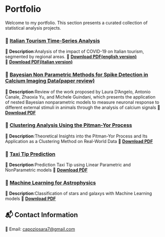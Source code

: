 # Portfolio
Welcome to my portfolio. This section presents a curated collection of statistical analysis projects.

### 📄 [Italian Tourism Time-Series Analysis](https://raw.githubusercontent.com/saracapozio/Portfolio/main/Italia_tourism_analysis_english_version.pdf)
📌 **Description**:Analysis of the impact of COVID-19 on Italian tourism, segmented by regional areas.
🔗 **[Download PDF(english version)](https://raw.githubusercontent.com/saracapozio/Portfolio/main/Italia_tourism_analysis_english_version.pdf)**  
🔗 **[Download PDF(italian version)](https://raw.githubusercontent.com/saracapozio/Portfolio/main/Italia_tourism_analysis_italian_version.pdf)**  

### 📄 [Bayesian Non Parametric Methods for Spike Detection in Calcium Imaging Data(paper review)](https://raw.githubusercontent.com/saracapozio/Portfolio/main/Bayesian_Nonparametric.pdf)
📌 **Description**:Review of the work proposed by Laura D’Angelo, Antonio Canale, Zhaoxia Yu, and Michele Guindani, which presents the application of nested Bayesian nonparametric models to measure neuronal response to different external stimuli in animals through the analysis of calcium signals
🔗 **[Download PDF](https://raw.githubusercontent.com/saracapozio/Portfolio/main/Bayesian_Nonparametric.pdf)**  

### 📄 [Clustering Analysis Using the Pitman-Yor Process](https://raw.githubusercontent.com/saracapozio/Portfolio/main/Pitman_Yor_Process_analysis.pdf)
📌 **Description**:Theoretical Insights into the Pitman-Yor Process and Its Application as a Clustering Method on Real-World Data
🔗 **[Download PDF](https://raw.githubusercontent.com/saracapozio/Portfolio/main/Pitman_Yor_Process_analysis.pdf)**  

### 📄 [Taxi Tip Prediction](https://raw.githubusercontent.com/saracapozio/Portfolio/main/Prediction_taxi_tip.pdf)
📌 **Description**:Prediction Taxi Tip using Linear Parametric and NonParametric models
🔗 **[Download PDF](https://raw.githubusercontent.com/saracapozio/Portfolio/main/Prediction_taxi_tip.pdf)**  

### 📄 [Machine Learning  for Astrophysics](https://raw.githubusercontent.com/saracapozio/Portfolio/main/galaxy_stars_classification.pdf)
📌 **Description**:Classification of stars and galaxys with Machine Learning models
🔗 **[Download PDF](https://raw.githubusercontent.com/saracapozio/Portfolio/main/galaxy_stars_classification.pdf)**  


## 📬 Contact Information 
📧 Email: [capoziosara7@gmail.com](mailto:capoziosara7@gmail.com)  
